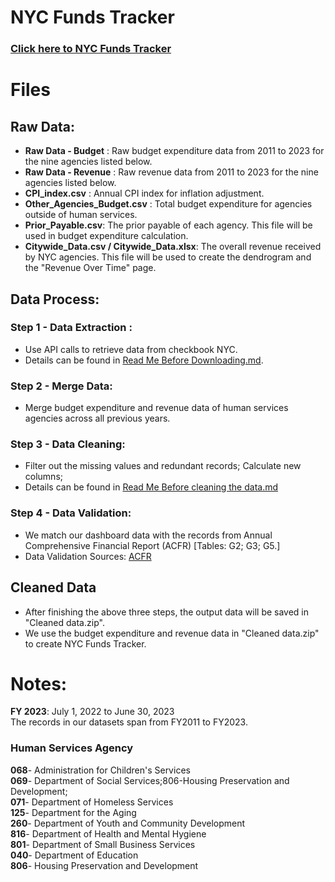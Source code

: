 # NYC Funds Tracker

### [Click here to NYC Funds Tracker](https://www.fpwa.org/nycfundstracker/)

# Files
## Raw Data: 
 - **Raw Data - Budget** : Raw budget expenditure data from 2011 to 2023 for the nine agencies listed below.
 - **Raw Data - Revenue** :  Raw revenue data from 2011 to 2023 for the nine agencies listed below.
 - **CPI_index.csv** : Annual CPI index for inflation adjustment.
 - **Other_Agencies_Budget.csv** : Total budget expenditure for agencies outside of human services.
 - **Prior_Payable.csv**: The prior payable of each agency. This file will be used in budget expenditure calculation.
 - **Citywide_Data.csv / Citywide_Data.xlsx**: The overall revenue received by NYC agencies. This file will be used to create the dendrogram and the "Revenue Over Time" page.


## Data Process:
### **Step 1 - Data Extraction** :
   - Use API calls to retrieve data from checkbook NYC.
   - Details can be found in [Read Me Before Downloading.md](https://github.com/FPWA-FiscalPolicy/NYC_Funds_Tracker/blob/main/Code/Step%201%20-Download%20data/Read%20me%20before%20downloading.md).
### **Step 2 - Merge Data**:
   - Merge budget expenditure and revenue data of human services agencies across all previous years.​​
### **Step 3 - Data Cleaning**:
   - Filter out the missing values and redundant records; Calculate new columns;
   - Details can be found in [Read Me Before cleaning the data.md](https://github.com/FPWA-FiscalPolicy/NYC_Funds_Tracker/blob/main/Code/Step%203-%20Data%20Cleaning/Read%20me%20before%20cleaning%20the%20data.md)
### **Step 4 - Data Validation**:
   - We match our dashboard data with the records from Annual Comprehensive Financial Report (ACFR)​ \[Tables: G2; G3; G5.​\]
   - Data Validation Sources: [ACFR](https://github.com/FPWA-FiscalPolicy/NYC_Funds_Tracker/tree/main/ACFR%20data%20sheets)​

## Cleaned Data
- After finishing the above three steps, the output data will be saved in "Cleaned data.zip".
- We use the budget expenditure and revenue data in "Cleaned data.zip" to create NYC Funds Tracker.


# Notes:
**FY 2023**: July 1, 2022 to June 30, 2023\
The records in our datasets span from FY2011 to FY2023.

### Human Services Agency
**068**- Administration for Children's Services\
**069**- Department of Social Services;806-Housing Preservation and Development;\
**071**- Department of Homeless Services\
**125**- Department for the Aging\
**260**- Department of Youth and Community Development\
**816**- Department of Health and Mental Hygiene\
**801**- Department of Small Business Services\
**040**- Department of Education\
**806**- Housing Preservation and Development
